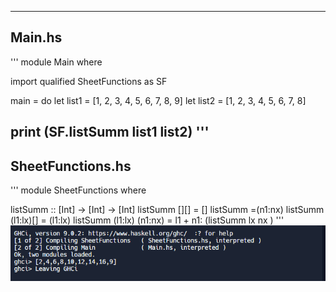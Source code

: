 ----------------------------
Main.hs
----------------------------
'''
module Main where

import qualified SheetFunctions as SF

main = do
  let list1 = [1, 2, 3, 4, 5, 6, 7, 8, 9]
  let list2 = [1, 2, 3, 4, 5, 6, 7, 8]

  print (SF.listSumm list1 list2)
'''
----------------------------
SheetFunctions.hs
----------------------------
'''
module SheetFunctions where

listSumm :: [Int] -> [Int] -> [Int]
listSumm [][] = []
listSumm [](n1:nx) =(n1:nx)
listSumm (l1:lx)[] = (l1:lx)
listSumm (l1:lx) (n1:nx) = l1 + n1: (listSumm lx nx )
'''
![Alt text](image.png)